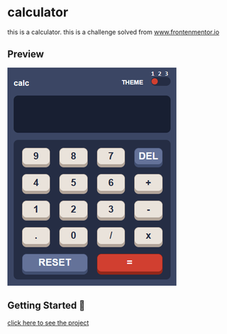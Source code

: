 # calculator
this is a calculator. this is a challenge solved from www.frontenmentor.io

## Preview

![](https://github.com/fabio-andres/calculator/blob/main/Captura%20de%20pantalla%202023-01-08%20213438.png)

## Getting Started 🚀

[click here to see the project](https://fabio-andres.github.io/calculator/)
